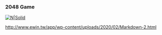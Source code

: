 ### 2048  Game 
[![N|Solid](https://play-lh.googleusercontent.com/bZregCeEpzMwRoocLnsYb4Te-vPPHkW1k5H1xsQ3qK9yE00fixpWu5fNsUz3ut2IiDHn)](http://ewin.tw/python)

http://www.ewin.tw/app/wp-content/uploads/2020/02/Markdown-2.html
